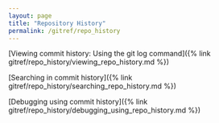 ```yaml
---
layout: page
title: "Repository History"
permalink: /gitref/repo_history
---
```


[comment]: <> (TODO: Write up some text so its obvious what these links lead to?)

[Viewing commit history: Using the git log command]({% link gitref/repo_history/viewing_repo_history.md %})

[Searching in commit history]({% link gitref/repo_history/searching_repo_history.md %})

[Debugging using commit history]({% link gitref/repo_history/debugging_using_repo_history.md %})



